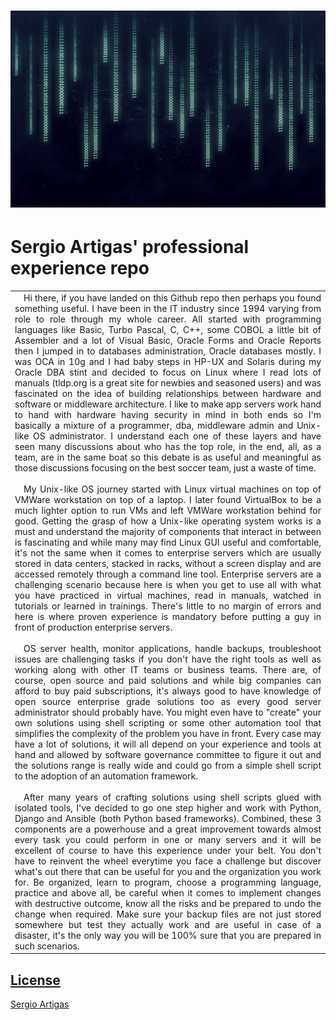 # ![SA](https://github.com/sartigas/projects/raw/master/media/bincode.jpg)
# Sergio Artigas' professional experience repo
<table>
<tr>
<td align="justify">
&emsp;Hi there, if you have landed on this Github repo then perhaps you found something useful. I have been in the IT industry since 1994 varying from role to role through my whole career. All started with programming languages like Basic, Turbo Pascal, C, C++, some COBOL a little bit of Assembler and a lot of Visual Basic, Oracle Forms and Oracle Reports then I jumped in to databases administration, Oracle databases mostly. I was OCA in 10g and I had baby steps in HP-UX and Solaris during my Oracle DBA stint and decided to focus on Linux where I read lots of manuals (tldp.org is a great site for newbies and seasoned users) and was fascinated on the idea of building relationships between hardware and software or middleware architecture. I like to make app servers work hand to hand with hardware having security in mind in both ends so I'm basically a mixture of a programmer, dba, middleware admin and Unix-like OS administrator. I understand each one of these layers and have seen many discussions about who has the top role, in the end, all, as a team, are in the same boat so this debate is as useful and meaningful as those discussions focusing on the best soccer team, just a waste of time.
<br /><br />
&emsp;My Unix-like OS journey started with Linux virtual machines on top of VMWare workstation on top of a laptop. I later found VirtualBox to be a much lighter option to run VMs and left VMWare workstation behind for good. Getting the grasp of how a Unix-like operating system works is a must and understand the majority of components that interact in between is fascinating and while many may find Linux GUI useful and comfortable, it's not the same when it comes to enterprise servers which are usually stored in data centers, stacked in racks, without a screen display and are accessed remotely through a command line tool. Enterprise servers are a challenging scenario because here is when you get to use all with what you have practiced in virtual machines, read in manuals, watched in tutorials or learned in trainings. There's little to no margin of errors and here is where proven experience is mandatory before putting a guy in front of production enterprise servers.
<br /><br />
&emsp;OS server health, monitor applications, handle backups, troubleshoot issues are challenging tasks if you don't have the right tools as well as working along with other IT teams or business teams. There are, of course, open source and paid solutions and while big companies can afford to buy paid subscriptions, it's always good to have knowledge of open source enterprise grade solutions too as every good server administrator should probably have. You might even have to "create" your own solutions using shell scripting or some other automation tool that simplifies the complexity of the problem you have in front. Every case may have a lot of solutions, it will all depend on your experience and tools at hand and allowed by software governance committee to figure it out and the solutions range is really wide and could go from a simple shell script to the adoption of an automation framework.
<br /><br />
&emsp;After many years of crafting solutions using shell scripts glued with isolated tools, I've decided to go one step higher and work with Python, Django and Ansible (both Python based frameworks). Combined, these 3 components are a powerhouse and a great improvement towards almost every task you could perform in one or many servers and it will be excellent of course to have this experience under your belt. You don't have to reinvent the wheel everytime you face a challenge but discover what's out there that can be useful for you and the organization you work for. Be organized, learn to program, choose a programming language, practice and above all, be careful when it comes to implement changes with destructive outcome, know all the risks and be prepared to undo the change when required. Make sure your backup files are not just stored somewhere but test they actually work and are useful in case of a disaster, it's the only way you will be 100% sure that you are prepared in such scenarios.
</td>
</tr>
</table>

## [License](https://github.com/sartigas/projects/blob/master/LICENSE)

[Sergio Artigas](https://github.com/sartigas)